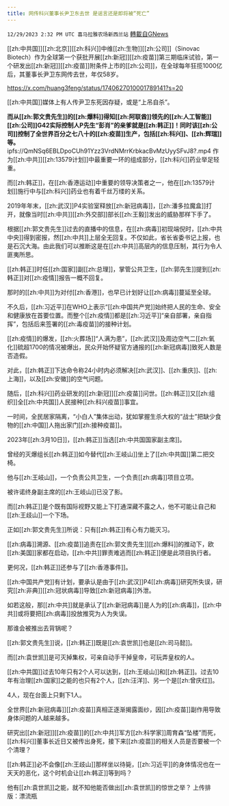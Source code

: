 ```yaml
---
title: 网传科兴董事长尹卫东去世 是谣言还是即将被“死亡”
---
```

`12/29/2023 2:32 PM UTC 喜马拉雅农场新西兰站` [轉載自GNews](https://gnews.org/articles/2164704)

[[zh:中共国]][[zh:北京]][[zh:科兴]]中维[[zh:生物]][[zh:公司]]（Sinovac Biotech）作为全球第一个获批开展[[zh:新冠]][[zh:疫苗]]第三期临床试验，第一个研发出[[zh:新冠]][[zh:疫苗]]附条件上市的[[zh:公司]]，在全球每年狂揽1000亿后，其董事长尹卫东网传去世，年仅58岁。

https://x.com/huang3feng/status/1740627010001789141?s=20

[[zh:中共国]]媒体上有人传尹卫东死因存疑，或是“上吊自杀”。


**而从[[zh:郭文贵先生]]的[[zh:爆料]]得知[[zh:阿联酋]]领先的[[zh:人工智能]][[zh:公司]]G42实际控制人P先生“彭肖”的亲爹就是[[zh:韩正]]！同时该[[zh:公司]]控制了全世界百分之七八十的[[zh:疫苗]]生产，包括[[zh:科兴]]、[[zh:辉瑞]]等。**
ipfs://QmNSq6EBLDpoCUh91Yzz3VrdNMrrKrbkacBvMzUyySFvJ8?.mp4
作为[[zh:中共]][[zh:13579计划]]中最重要一环的组成部分，[[zh:科兴]]药业举足轻重。

而[[zh:韩正]]，在[[zh:香港运动]]中重要的领导决策者之一，他在[[zh:13579计划]]施行中与[[zh:科兴]]药业也有着千丝万缕的关系。

2019年年末，[[zh:武汉]]P4实验室释放[[zh:新冠病毒]]，[[zh:潘多拉魔盒]]打开，就像当时[[zh:中共]][[zh:外交部]]部长[[zh:王毅]]发出的威胁那样下手了。

根据[[zh:郭文贵先生]]过去的直播中的信息，在[[zh:病毒]]初现端倪时，[[zh:中共中央]]得到密报，然[[zh:中共]]上层全无回复。不仅如此，省长省委书记上报，也是石沉大海。由此我们可以推断这是在[[zh:中共]]高层内的信息压制，其行为令人匪夷所思。

[[zh:韩正]]时任[[zh:国家]]副[[zh:总理]]，掌管公共卫生，[[zh:郭先生]]提到[[zh:韩正]]对[[zh:疫情]]报告一概不回复。

那时的[[zh:中共]]为对付[[zh:香港]]，也早已计划好让[[zh:病毒]]蔓延至全球。

不久后，[[zh:习近平]]在WHO上表示“[[zh:中国共产党]]始终把人民的生命、安全和健康放在首要位置。而整个[[zh:疫情]]都是[[zh:习近平]]“亲自部署，亲自指挥”，包括后来签署的[[zh:毒疫苗]]的接种计划。

[[zh:疫情]]的爆发，[[zh:火葬场]]“人满为患”，[[zh:武汉]]及周边空气二[[zh:氧化]]硫超1700的情况被爆出，民众开始怀疑官方通报的[[zh:新冠病毒]]致死人数是否造假。

对此，[[zh:韩正]]下达命令称24小时内必须解决[[zh:武汉]]、[[zh:重庆]]、[[zh:上海]]，以及[[zh:安徽]]的空气问题。

随后，[[zh:科兴]]药业研发的[[zh:新冠]][[zh:疫苗]]问世。[[zh:韩正]]又[[zh:组织]]全[[zh:中共国]]人民接种[[zh:科兴疫苗]]事宜。

一时间，全民居家隔离，“小白人”集体出动，犹如掌握生杀大权的“战士”把缺少食物的[[zh:中国]]人拖出家门[[zh:接种疫苗]]。

2023年[[zh:3月10日]]，[[zh:韩正]]当选[[zh:中共国国家副主席]]。

曾经的灭爆组长[[zh:韩正]]如今替代[[zh:王岐山]]坐上了[[zh:中共国]]第二把交椅。

他与[[zh:王岐山]]，一个负责公共卫生，一个负责[[zh:病毒]]项目立项。

被许诺终身副主席的[[zh:王岐山]]已没了影。

而[[zh:韩正]]是个既有国际视野又能上下打通深藏不露之人，他不可能让自己和[[zh:王歧山]]一个下场。

正如[[zh:郭文贵先生]]所说：只有[[zh:韩正]]有心有力能灭习。

[[zh:病毒]]溯源、[[zh:疫苗]]追责在[[zh:郭文贵先生]][[zh:爆料]]的推动下，欧[[zh:美国]]家都在启动，[[zh:中共]]罪责难逃而[[zh:韩正]]便是此项目执行者。

更何况，[[zh:韩正]]还参与了[[zh:香港事件]]。

[[zh:中国共产党]]有计划，要承认是由于[[zh:武汉]]P4[[zh:病毒]]研究所失误，研究[[zh:非典]][[zh:冠状病毒]]导致[[zh:新冠病毒]]外泄。

如若这般，那[[zh:中共]]就是承认了[[zh:新冠病毒]]是人为的[[zh:病毒]]，[[zh:中共]]或将要把[[zh:病毒]]投放推究为人为失误。

那谁会被推出去背锅呢？

[[zh:郭文贵先生]]说，[[zh:韩正]]既是[[zh:袁世凯]]也是[[zh:司马懿]]。

而[[zh:袁世凯]]是可灭掉集权，可亲自动手干掉皇帝，可玩弄皇权的人。

[[zh:中共国]]过去10年只有2个人可以达到，[[zh:王岐山]]和[[zh:韩正]]。过去10年有治理[[zh:国家]]之能的也只有2个人，[[zh:汪洋]]、另一个是[[zh:曾庆红]]。

4人，现在台面上只剩下1人。

全世界[[zh:新冠病毒]][[zh:疫苗]]真相正逐渐揭露面纱，因[[zh:疫苗]]副作用导致身体问题的人越来越多。

研究出[[zh:新冠]][[zh:疫苗]]的[[zh:中共]]军方[[zh:科学家]]周育森“坠楼”而死，[[zh:科兴]]董事长近日又被传出身死，接下来[[zh:疫苗]]的相关人员是否要被一个个清理？

[[zh:韩正]]必不会像[[zh:王歧山]]那样坐以待毙，[[zh:习近平]]的身体情况也在一天天的恶化，这个时机会让[[zh:韩正]]等到吗？

他有[[zh:袁世凯]]之能，就不知他能否做出[[zh:袁世凯]]的惊世之举？
上传排版：漂流瓶
